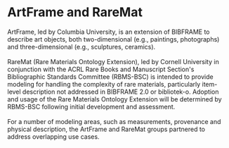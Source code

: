 # ArtFrame and RareMat

ArtFrame, led by Columbia University, is an extension of BIBFRAME to describe art objects, both two-dimensional (e.g., paintings, photographs) and three-dimensional (e.g., sculptures, ceramics). <br /><br />
RareMat (Rare Materials Ontology Extension), led by Cornell University in conjunction with the ACRL Rare Books and Manuscript Section's Bibliographic Standards Committee (RBMS-BSC) is intended to provide modeling for handling the complexity of rare materials, particularly item-level description not addressed in BIBFRAME 2.0 or bibliotek-o. Adoption and usage of the Rare Materials Ontology Extension will be determined by RBMS-BSC following initial development and assessment.<br /><br />
For a number of modeling areas, such as measurements, provenance and physical description, the ArtFrame and RareMat groups partnered to address overlapping use cases. 
